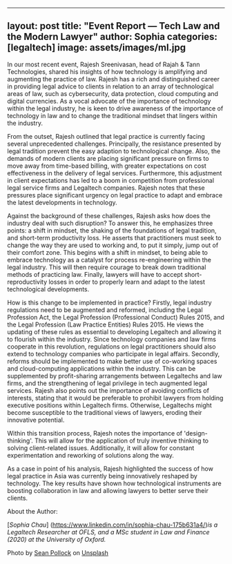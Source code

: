
---
layout: post
title:  "Event Report — Tech Law and the Modern Lawyer"
author: Sophia
categories: [legaltech]
image: assets/images/ml.jpg
---

In our most recent event, Rajesh Sreenivasan, head of Rajah & Tann Technologies, shared his insights of how technology is amplifying and augmenting the practice of law. Rajesh has a rich and distinguished career in providing legal advice to clients in relation to an array of technological areas of law, such as cybersecurity, data protection, cloud computing and digital currencies. As a vocal advocate of the importance of technology within the legal industry, he is keen to drive awareness of the importance of technology in law and to change the traditional mindset that lingers within the industry.

From the outset, Rajesh outlined that legal practice is currently facing several unprecedented challenges. Principally, the resistance presented by legal tradition prevent the easy adaption to technological change. Also, the demands of modern clients are placing significant pressure on firms to move away from time-based billing, with greater expectations on cost effectiveness in the delivery of legal services. Furthermore, this adjustment in client expectations has led to a boom in competition from professional legal service firms and Legaltech companies. Rajesh notes that these pressures place significant urgency on legal practice to adapt and embrace the latest developments in technology.

Against the background of these challenges, Rajesh asks how does the industry deal with such disruption? To answer this, he emphasizes three points: a shift in mindset, the shaking of the foundations of legal tradition, and short-term productivity loss. He asserts that practitioners must seek to change the way they are used to working and, to put it simply, jump out of their comfort zone. This begins with a shift in mindset, to being able to embrace technology as a catalyst for process re-engineering within the legal industry. This will then require courage to break down traditional methods of practicing law. Finally, lawyers will have to accept short-reproductivity losses in order to properly learn and adapt to the latest technological developments.

How is this change to be implemented in practice? Firstly, legal industry regulations need to be augmented and reformed, including the Legal Profession Act, the Legal Profession (Professional Conduct) Rules 2015, and the Legal Profession (Law Practice Entities) Rules 2015\. He views the updating of these rules as essential to developing Legaltech and allowing it to flourish within the industry. Since technology companies and law firms cooperate in this revolution, regulations on legal practitioners should also extend to technology companies who participate in legal affairs. Secondly, reforms should be implemented to make better use of co-working spaces and cloud-computing applications within the industry. This can be supplemented by profit-sharing arrangements between Legaltechs and law firms, and the strengthening of legal privilege in tech augmented legal services. Rajesh also points out the importance of avoiding conflicts of interests, stating that it would be preferable to prohibit lawyers from holding executive positions within Legaltech firms. Otherwise, Legaltechs might become susceptible to the traditional views of lawyers, eroding their innovative potential.

Within this transition process, Rajesh notes the importance of 'design-thinking'. This will allow for the application of truly inventive thinking to solving client-related issues. Additionally, it will allow for constant experimentation and reworking of solutions along the way.

As a case in point of his analysis, Rajesh highlighted the success of how legal practice in Asia was currently being innovatively reshaped by technology. The key results have shown how technological instruments are boosting collaboration in law and allowing lawyers to better serve their clients.

About the Author:

[_Sophia Chau_] (https://www.linkedin.com/in/sophia-chau-175b631a4/)_is a Legaltech Researcher at OFLS, and a MSc student in Law and Finance (2020) at the University of Oxford._

Photo by [Sean Pollock](https://unsplash.com/@seanpollock?utm_source=medium&utm_medium=referral) on [Unsplash](https://unsplash.com/?utm_source=medium&utm_medium=referral)
